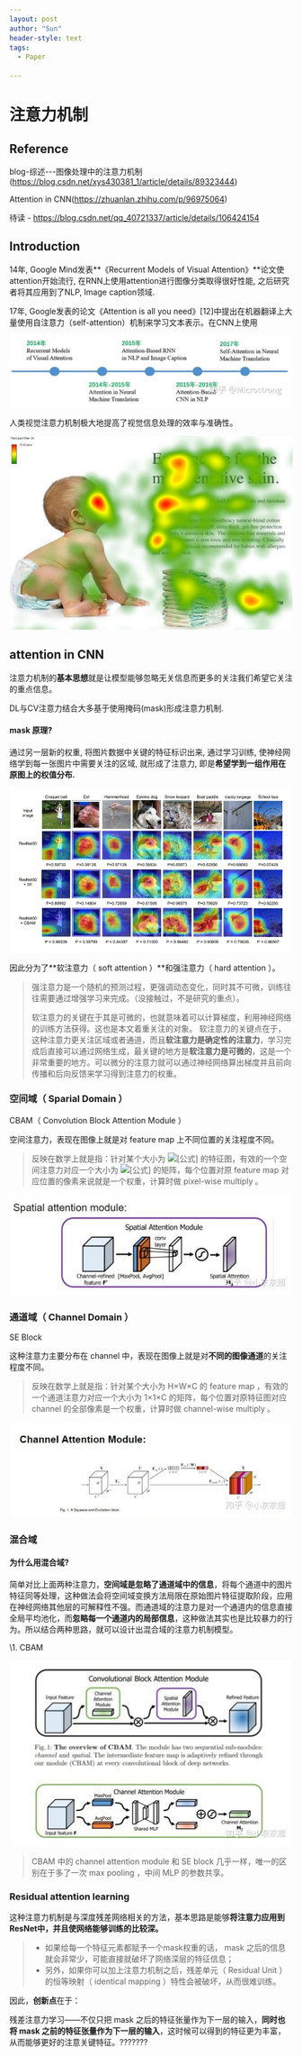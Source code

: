 ```yaml
---
layout: post
author: "Sun"
header-style: text
tags:
  - Paper

---
```


# 注意力机制

## Reference

blog-综述---图像处理中的注意力机制(https://blog.csdn.net/xys430381_1/article/details/89323444)

Attention in CNN(https://zhuanlan.zhihu.com/p/96975064)

待读 - https://blog.csdn.net/qq_40721337/article/details/106424154

## Introduction

14年, Google Mind发表**《Recurrent Models of Visual Attention》**论文使attention开始流行, 在RNN上使用attention进行图像分类取得很好性能, 之后研究者将其应用到了NLP, Image caption领域.

17年, Google发表的论文《Attention is all you need》[12]中提出在机器翻译上大量使用自注意力（self-attention）机制来学习文本表示。在CNN上使用

![image-20200702092704744](/img/in-post/20_07/image-20200702092704744.png)

人类视觉注意力机制极大地提高了视觉信息处理的效率与准确性。

![深度学习中的注意力机制_爱破破爱科研-CSDN博客_深度学习注意力机制](/img/in-post/20_07/20181229145614214.jpeg)

## attention in CNN

注意力机制的**基本思想**就是让模型能够忽略无关信息而更多的关注我们希望它关注的重点信息。

DL与CV注意力结合大多基于使用掩码(mask)形成注意力机制. 

#### mask 原理?

通过另一层新的权重, 将图片数据中关键的特征标识出来, 通过学习训练, 使神经网络学到每一张图片中需要关注的区域, 就形成了注意力, 即是**希望学到一组作用在原图上的权值分布.** 

![Attention in CNN](/img/in-post/20_07/v2-e5dd9428dc640f834dfa2edaa08d4d7c_1440w.jpg)

因此分为了**软注意力（ soft attention ）**和强注意力（ hard attention ）。

> 强注意力是一个随机的预测过程，更强调动态变化，同时其不可微，训练往往需要通过增强学习来完成。（没接触过，不是研究的重点）。
>
> 软注意力的关键在于其是可微的，也就意味着可以计算梯度，利用神经网络的训练方法获得。这也是本文着重关注的对象。
> 软注意力的关键点在于，这种注意力更关注区域或者通道，而且**软注意力是确定性的注意力**，学习完成后直接可以通过网络生成，最关键的地方是**软注意力是可微的**，这是一个非常重要的地方。可以微分的注意力就可以通过神经网络算出梯度并且前向传播和后向反馈来学习得到注意力的权重。

### 空间域（ Sparial Domain ）

CBAM（ Convolution Block Attention Module ）

空间注意力，表现在图像上就是对 feature map 上不同位置的关注程度不同。

> 反映在数学上就是指：针对某个大小为 ![[公式]](https://www.zhihu.com/equation?tex=H%C3%97W%C3%97C) 的特征图，有效的一个空间注意力对应一个大小为 ![[公式]](https://www.zhihu.com/equation?tex=H%C3%97W) 的矩阵，每个位置对原 feature map 对应位置的像素来说就是一个权重，计算时做 pixel-wise multiply 。

![v2-8e52a9ff9c2cdf84e34e60a3857001fa_720w](/img/in-post/20_07/v2-8e52a9ff9c2cdf84e34e60a3857001fa_720w.jpg)

### 通道域（ Channel Domain ）

SE Block

这种注意力主要分布在 channel 中，表现在图像上就是对**不同的图像通道**的关注程度不同。

>  反映在数学上就是指：针对某个大小为 H×W×C 的 feature map ，有效的一个通道注意力对应一个大小为 1×1×C 的矩阵，每个位置对原特征图对应 channel 的全部像素是一个权重，计算时做 channel-wise multiply 。

![v2-1a80e27fc8d7be35f399e28d78f64157_720w](/img/in-post/20_07/v2-1a80e27fc8d7be35f399e28d78f64157_720w.jpg)

### 混合域

#### 为什么用混合域?

简单对比上面两种注意力，**空间域是忽略了通道域中的信息**，将每个通道中的图片特征同等处理，这种做法会将空间域变换方法局限在原始图片特征提取阶段，应用在神经网络其他层的可解释性不强。而通道域的注意力是对一个通道内的信息直接全局平均池化，而**忽略每一个通道内的局部信息**，这种做法其实也是比较暴力的行为。所以结合两种思路，就可以设计出混合域的注意力机制模型。

\1. CBAM

![img](/img/in-post/20_07/v2-8189abb923bb467ef06422ddf3793f7b_720w.jpg)

> CBAM 中的 channel attention module 和 SE block 几乎一样，唯一的区别在于多了一次 max pooling ，中间 MLP 的参数共享。

### Residual attention learning

这种注意力机制是与深度残差网络相关的方法，基本思路是能够**将注意力应用到ResNet中，并且使网络能够训练的比较深。**

> - 如果给每一个特征元素都赋予一个mask权重的话， mask 之后的信息就会非常少，可能直接就破坏了网络深层的特征信息；
> - 另外，如果你可以加上注意力机制之后，残差单元（ Residual Unit ）的恒等映射（ identical mapping ）特性会被破坏，从而很难训练。

因此，**创新点**在于：

残差注意力学习——不仅只把 mask 之后的特征张量作为下一层的输入，**同时也将 mask 之前的特征张量作为下一层的输入**，这时候可以得到的特征更为丰富，从而能够更好的注意关键特征。???????

